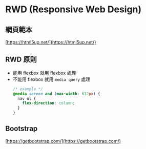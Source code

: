 # RWD (Responsive Web Design)

## 網頁範本

[https://html5up.net/](https://html5up.net/)

## RWD 原則

- 能用 flexbox 就用 flexbox 處理
- 不能用 flexbox 就用 `media query` 處理
  ```css
  /* example */
  @media screen and (max-width: 612px) {
    nav ul {
      flex-direction: column;
    }
  }
  ```

## Bootstrap

[https://getbootstrap.com/](https://getbootstrap.com/)

